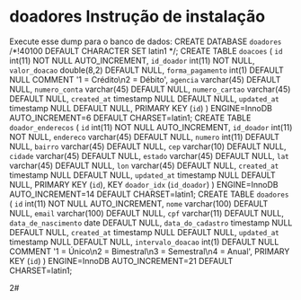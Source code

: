 # doadores Instrução de instalação

Execute esse dump para o banco de dados:
CREATE DATABASE `doadores` /*!40100 DEFAULT CHARACTER SET latin1 */;
CREATE TABLE `doacoes` (
  `id` int(11) NOT NULL AUTO_INCREMENT,
  `id_doador` int(11) NOT NULL,
  `valor_doacao` double(8,2) DEFAULT NULL,
  `forma_pagamento` int(1) DEFAULT NULL COMMENT '1 = Crédito\n2 = Débito',
  `agencia` varchar(45) DEFAULT NULL,
  `numero_conta` varchar(45) DEFAULT NULL,
  `numero_cartao` varchar(45) DEFAULT NULL,
  `created_at` timestamp NULL DEFAULT NULL,
  `updated_at` timestamp NULL DEFAULT NULL,
  PRIMARY KEY (`id`)
) ENGINE=InnoDB AUTO_INCREMENT=6 DEFAULT CHARSET=latin1;
CREATE TABLE `doador_enderecos` (
  `id` int(11) NOT NULL AUTO_INCREMENT,
  `id_doador` int(11) NOT NULL,
  `endereco` varchar(45) DEFAULT NULL,
  `numero` int(11) DEFAULT NULL,
  `bairro` varchar(45) DEFAULT NULL,
  `cep` varchar(10) DEFAULT NULL,
  `cidade` varchar(45) DEFAULT NULL,
  `estado` varchar(45) DEFAULT NULL,
  `lat` varchar(45) DEFAULT NULL,
  `lon` varchar(45) DEFAULT NULL,
  `created_at` timestamp NULL DEFAULT NULL,
  `updated_at` timestamp NULL DEFAULT NULL,
  PRIMARY KEY (`id`),
  KEY `doador_idx` (`id_doador`)
) ENGINE=InnoDB AUTO_INCREMENT=14 DEFAULT CHARSET=latin1;
CREATE TABLE `doadores` (
  `id` int(11) NOT NULL AUTO_INCREMENT,
  `nome` varchar(100) DEFAULT NULL,
  `email` varchar(100) DEFAULT NULL,
  `cpf` varchar(11) DEFAULT NULL,
  `data_de_nascimento` date DEFAULT NULL,
  `data_do_cadastro` timestamp NULL DEFAULT NULL,
  `created_at` timestamp NULL DEFAULT NULL,
  `updated_at` timestamp NULL DEFAULT NULL,
  `intervalo_doacao` int(1) DEFAULT NULL COMMENT '1 = Único\n2 = Bimestral\n3 = Semestral\n4 = Anual',
  PRIMARY KEY (`id`)
) ENGINE=InnoDB AUTO_INCREMENT=21 DEFAULT CHARSET=latin1;

2# 
